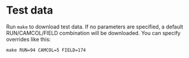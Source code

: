 Test data
=========

Run `make` to download test data. If no parameters are specified, a default
RUN/CAMCOL/FIELD combination will be downloaded. You can specify overrides
like this:

```
make RUN=94 CAMCOL=5 FIELD=174
```
